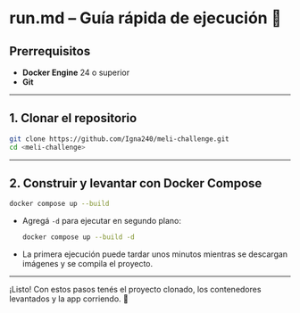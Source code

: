 # run.md – Guía rápida de ejecución 🚀

## Prerrequisitos

* **Docker Engine** 24 o superior
* **Git**

---

## 1. Clonar el repositorio

```bash
git clone https://github.com/Igna240/meli-challenge.git
cd <meli-challenge>
```

---

## 2. Construir y levantar con Docker Compose

```bash
docker compose up --build
```

* Agregá `-d` para ejecutar en segundo plano:

  ```bash
  docker compose up --build -d
  ```

* La primera ejecución puede tardar unos minutos mientras se descargan imágenes y se compila el proyecto.

---

¡Listo! Con estos pasos tenés el proyecto clonado, los contenedores levantados y la app corriendo. 🎉

